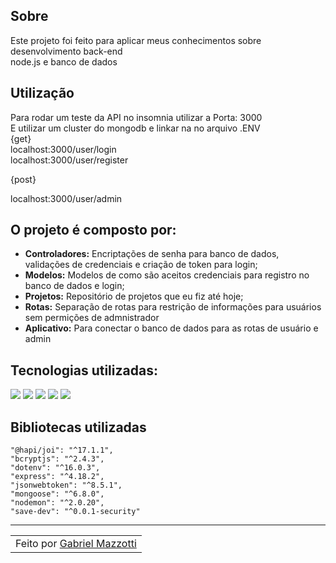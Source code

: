 ## Sobre

Este projeto foi feito para aplicar meus conhecimentos sobre desenvolvimento back-end<br>
node.js e banco de dados

## Utilização
Para rodar um teste da API no insomnia utilizar a Porta: 3000<br>
E utilizar um cluster do mongodb e linkar na no arquivo .ENV<br>
{get}<br>
localhost:3000/user/login<br>
localhost:3000/user/register<br>

{post}

localhost:3000/user/admin

## O projeto é composto por:

- **Controladores:** Encriptações de senha para banco de dados, validações de credenciais e criação de token para login;
- **Modelos:** Modelos de como são aceitos credenciais para registro no banco de dados e login;
- **Projetos:** Repositório de projetos que eu fiz até hoje;
- **Rotas:** Separação de rotas para restrição de informações para usuários sem permições de admnistrador
- **Aplicativo:** Para conectar o banco de dados para as rotas de usuário e admin

## Tecnologias utilizadas:

<div>
    <img src="https://img.shields.io/badge/HTML5-E34F26?style=for-the-badge&logo=html5&logoColor=white" />
    <img src="https://img.shields.io/badge/CSS3-1572B6?style=for-the-badge&logo=css3&logoColor=white" />
    <img src="https://img.shields.io/badge/JavaScript-F7DF1E?style=for-the-badge&logo=javascript&logoColor=black" /> 
    <img src="https://img.shields.io/badge/nodejs-339933?style=for-the-badge&logo=nodejs&logoColor=black" /> 
    <img src="https://img.shields.io/badge/mongodb-FFF?style=for-the-badge&logo=mongodb&logoColor=black" /> 
  
          
          
</div>

## Bibliotecas utilizadas

    "@hapi/joi": "^17.1.1",
    "bcryptjs": "^2.4.3",
    "dotenv": "^16.0.3",
    "express": "^4.18.2",
    "jsonwebtoken": "^8.5.1",
    "mongoose": "^6.8.0",
    "nodemon": "^2.0.20",
    "save-dev": "^0.0.1-security"
---

<table>
    <td>
      Feito por <a href="https://github.com/Mazzotti1">Gabriel Mazzotti</a>
    </td>
</table>

